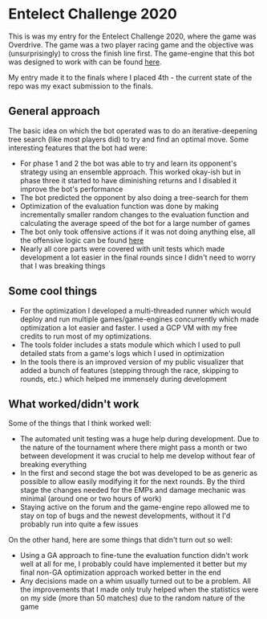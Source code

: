 # Entelect Challenge 2020

This is was my entry for the Entelect Challenge 2020, where the game was
Overdrive. The game was a two player racing game and the objective was
(unsurprisingly) to cross the finish line first. The game-engine that this bot
was designed to work with can be found
[here](https://github.com/EntelectChallenge/2020-Overdrive).

My entry made it to the finals where I placed 4th - the current state of the
repo was my exact submission to the finals.

## General approach

The basic idea on which the bot operated was to do an iterative-deepening tree
search (like most players did) to try and find an optimal move. Some
interesting features that the bot had were:

* For phase 1 and 2 the bot was able to try and learn its opponent's strategy
  using an ensemble approach. This worked okay-ish but in phase three it
  started to have diminishing returns and I disabled it improve the bot's
  performance
* The bot predicted the opponent by also doing a tree-search for them
* Optimization of the evaluation function was done by making incrementally
  smaller random changes to the evaluation function and calculating the average
  speed of the bot for a large number of games
* The bot only took offensive actions if it was not doing anything else, all
  the offensive logic can be found
[here](https://github.com/kobus-v-schoor/entelect-2020/blob/master/sloth/search.py#L158)
* Nearly all core parts were covered with unit tests which made development a
  lot easier in the final rounds since I didn't need to worry that I was
  breaking things

## Some cool things

* For the optimization I developed a multi-threaded runner which would deploy
  and run multiple games/game-engines concurrently which made optimization a
  lot easier and faster. I used a GCP VM with my free credits to run most of my
  optimizations.
* The tools folder includes a stats module which which I used to pull detailed
  stats from a game's logs which I used in optimization
* In the tools there is an improved version of my public visualizer that added
  a bunch of features (stepping through the race, skipping to rounds, etc.)
  which helped me immensely during development

## What worked/didn't work

Some of the things that I think worked well:

* The automated unit testing was a huge help during development. Due to the
  nature of the tournament where there might pass a month or two between
  development it was crucial to help me develop without fear of breaking
  everything
* In the first and second stage the bot was developed to be as generic as
  possible to allow easily modifying it for the next rounds. By the third stage
  the changes needed for the EMPs and damage mechanic was minimal (around one
  or two hours of work)
* Staying active on the forum and the game-engine repo allowed me to stay on
  top of bugs and the newest developments, without it I'd probably run into
  quite a few issues

On the other hand, here are some things that didn't turn out so well:

* Using a GA approach to fine-tune the evaluation function didn't work well at
  all for me, I probably could have implemented it better but my final non-GA
  optimization approach worked better in the end
* Any decisions made on a whim usually turned out to be a problem. All the
  improvements that I made only truly helped when the statistics were on my
  side (more than 50 matches) due to the random nature of the game
